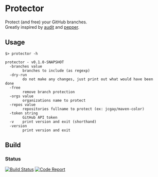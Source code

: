 # Protector

Protect (and free) your GitHub branches.  
Greatly inspired by [audit](https://github.com/jessfraz/audit) and [pepper](https://github.com/jessfraz/pepper).

## Usage

```
$> protector -h                                                                                                                                                           

protector - v0.1.0-SNAPSHOT
  -branches value
    	branches to include (as regexp)
  -dry-run
    	do not make any changes, just print out what would have been done
  -free
    	remove branch protection
  -orgs value
    	organizations name to protect
  -repos value
    	repositories fullname to protect (ex: jcgay/maven-color)
  -token string
    	GitHub API token
  -v	print version and exit (shorthand)
  -version
    	print version and exit
```

## Build

### Status

[![Build Status](https://travis-ci.org/jcgay/protector.svg?branch=master)](https://travis-ci.org/jcgay/protector)
[![Code Report](https://goreportcard.com/badge/github.com/jcgay/protector)](https://goreportcard.com/report/github.com/jcgay/protector)